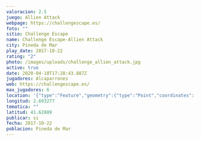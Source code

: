 ```yaml
---
valoracion: 2.5
juego: Allien Attack
webpage: https://challengescape.es/
foto: ""
sitio: Challenge Escape
name: Challenge Escape-Allien Attack
city: Pineda de Mar
play_date: 2017-10-22
rating: "2"
photo: /images/uploads/challenge_allien_attack.jpg
active: true
date: 2020-04-10T17:28:43.887Z
jugadores: Alcaparrones
web: https://challengescape.es/
max_jugadores: 6
location: '{"type":"Feature","geometry":{"type":"Point","coordinates":[2.693277,41.62889]}}'
longitud: 2.693277
tematica: ""
latitud: 41.62889
publicar: si
fecha: 2017-10-22
poblacion: Pineda de Mar
---
```

